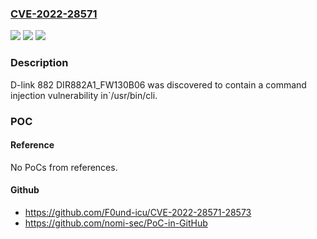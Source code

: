 ### [CVE-2022-28571](https://cve.mitre.org/cgi-bin/cvename.cgi?name=CVE-2022-28571)
![](https://img.shields.io/static/v1?label=Product&message=n%2Fa&color=blue)
![](https://img.shields.io/static/v1?label=Version&message=n%2Fa&color=blue)
![](https://img.shields.io/static/v1?label=Vulnerability&message=n%2Fa&color=brighgreen)

### Description

D-link 882 DIR882A1_FW130B06 was discovered to contain a command injection vulnerability in`/usr/bin/cli.

### POC

#### Reference
No PoCs from references.

#### Github
- https://github.com/F0und-icu/CVE-2022-28571-28573
- https://github.com/nomi-sec/PoC-in-GitHub

